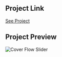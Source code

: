## Project Link

[See Project](https://coverflowslider-two.vercel.app/)

## Project Preview

![Cover Flow Slider](group_card_carousel.png)
